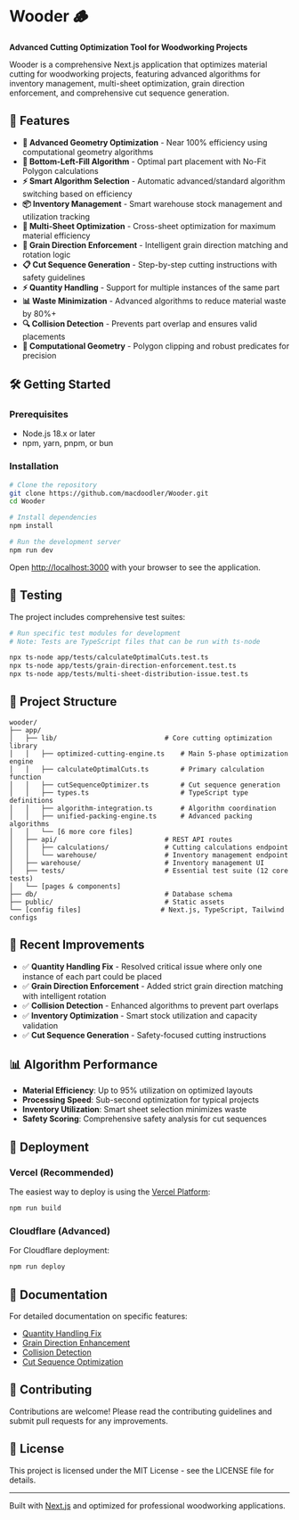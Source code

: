 # Wooder 🪵

**Advanced Cutting Optimization Tool for Woodworking Projects**

Wooder is a comprehensive Next.js application that optimizes material cutting for woodworking projects, featuring advanced algorithms for inventory management, multi-sheet optimization, grain direction enforcement, and comprehensive cut sequence generation.

## 🚀 Features

- **🎯 Advanced Geometry Optimization** - Near 100% efficiency using computational geometry algorithms
- **📐 Bottom-Left-Fill Algorithm** - Optimal part placement with No-Fit Polygon calculations
- **⚡ Smart Algorithm Selection** - Automatic advanced/standard algorithm switching based on efficiency
- **📦 Inventory Management** - Smart warehouse stock management and utilization tracking
- **🔄 Multi-Sheet Optimization** - Cross-sheet optimization for maximum material efficiency
- **🌾 Grain Direction Enforcement** - Intelligent grain direction matching and rotation logic
- **📋 Cut Sequence Generation** - Step-by-step cutting instructions with safety guidelines
- **⚡ Quantity Handling** - Support for multiple instances of the same part
- **📊 Waste Minimization** - Advanced algorithms to reduce material waste by 80%+
- **🔍 Collision Detection** - Prevents part overlap and ensures valid placements
- **🧮 Computational Geometry** - Polygon clipping and robust predicates for precision

## 🛠️ Getting Started

### Prerequisites
- Node.js 18.x or later
- npm, yarn, pnpm, or bun

### Installation

```bash
# Clone the repository
git clone https://github.com/macdoodler/Wooder.git
cd Wooder

# Install dependencies
npm install

# Run the development server
npm run dev
```

Open [http://localhost:3000](http://localhost:3000) with your browser to see the application.

## 🧪 Testing

The project includes comprehensive test suites:

```bash
# Run specific test modules for development
# Note: Tests are TypeScript files that can be run with ts-node

npx ts-node app/tests/calculateOptimalCuts.test.ts
npx ts-node app/tests/grain-direction-enforcement.test.ts
npx ts-node app/tests/multi-sheet-distribution-issue.test.ts
```

## 📁 Project Structure

```
wooder/
├── app/
│   ├── lib/                           # Core cutting optimization library
│   │   ├── optimized-cutting-engine.ts    # Main 5-phase optimization engine
│   │   ├── calculateOptimalCuts.ts        # Primary calculation function
│   │   ├── cutSequenceOptimizer.ts        # Cut sequence generation
│   │   ├── types.ts                       # TypeScript type definitions
│   │   ├── algorithm-integration.ts       # Algorithm coordination
│   │   ├── unified-packing-engine.ts      # Advanced packing algorithms
│   │   └── [6 more core files]
│   ├── api/                           # REST API routes
│   │   ├── calculations/              # Cutting calculations endpoint
│   │   └── warehouse/                 # Inventory management endpoint
│   ├── warehouse/                     # Inventory management UI
│   ├── tests/                         # Essential test suite (12 core tests)
│   └── [pages & components]
├── db/                                # Database schema
├── public/                            # Static assets
└── [config files]                    # Next.js, TypeScript, Tailwind configs
```

## 🔧 Recent Improvements

- ✅ **Quantity Handling Fix** - Resolved critical issue where only one instance of each part could be placed
- ✅ **Grain Direction Enforcement** - Added strict grain direction matching with intelligent rotation
- ✅ **Collision Detection** - Enhanced algorithms to prevent part overlaps
- ✅ **Inventory Optimization** - Smart stock utilization and capacity validation
- ✅ **Cut Sequence Generation** - Safety-focused cutting instructions

## 📊 Algorithm Performance

- **Material Efficiency**: Up to 95% utilization on optimized layouts
- **Processing Speed**: Sub-second optimization for typical projects
- **Inventory Utilization**: Smart sheet selection minimizes waste
- **Safety Scoring**: Comprehensive safety analysis for cut sequences

## 🚀 Deployment

### Vercel (Recommended)
The easiest way to deploy is using the [Vercel Platform](https://vercel.com/new):

```bash
npm run build
```

### Cloudflare (Advanced)
For Cloudflare deployment:

```bash
npm run deploy
```

## 📖 Documentation

For detailed documentation on specific features:

- [Quantity Handling Fix](./QUANTITY-HANDLING-FIX-COMPLETE.md)
- [Grain Direction Enhancement](./GRAIN-DIRECTION-VERIFICATION-COMPLETE.md)
- [Collision Detection](./COLLISION-DETECTION-FIX-COMPLETE.md)
- [Cut Sequence Optimization](./cut-sequence-optimization-complete.md)

## 🤝 Contributing

Contributions are welcome! Please read the contributing guidelines and submit pull requests for any improvements.

## 📄 License

This project is licensed under the MIT License - see the LICENSE file for details.

---

Built with [Next.js](https://nextjs.org) and optimized for professional woodworking applications.
